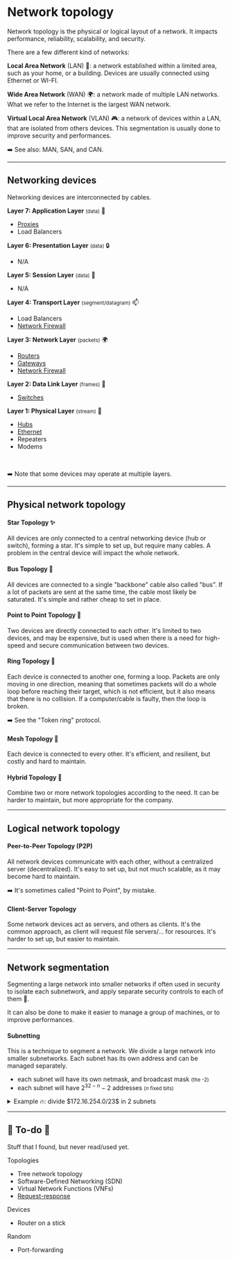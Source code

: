 # Network topology

<div class="row row-cols-md-2"><div>

Network topology is the physical or logical layout of a network. It impacts performance, reliability, scalability, and security.

There are a few different kind of networks:

**Local Area Network** (LAN) 🏡: a network established within a limited area, such as your home, or a building. Devices are usually connected using Ethernet or WI-FI.
</div><div>

**Wide Area Network** (WAN) 🌍: a network made of multiple LAN networks.  What we refer to the Internet is the largest WAN network.

**Virtual Local Area Network** (VLAN) 🎮: a network of devices within a LAN, that are isolated from others devices. This segmentation is usually done to improve security and performances.

➡️ See also: MAN, SAN, and CAN. 
</div></div>

<hr class="sep-both">

## Networking devices

<div class="row row-cols-md-2"><div>

Networking devices are interconnected by cables.

**Layer 7: Application Layer** <small>(data)</small> 🧑

* [Proxies](devices/proxy.md)
* Load Balancers

**Layer 6: Presentation Layer** <small>(data)</small> 🔒

* N/A

**Layer 5: Session Layer** <small>(data)</small> 📶

* N/A

**Layer 4: Transport Layer** <small>(segment/datagram)</small> 📫

* Load Balancers
* [Network Firewall](devices/firewall.md)
</div><div>

**Layer 3: Network Layer** <small>(packets)</small> 🌍

* [Routers](devices/router.md)
* [Gateways](devices/gateway.md)
* [Network Firewall](devices/firewall.md)

**Layer 2: Data Link Layer** <small>(frames)</small> 🔢

* [Switches](devices/switch.md)

**Layer 1: Physical Layer** <small>(stream)</small> 💺

* [Hubs](devices/hub.md)
* [Ethernet](devices/ethernet.md)
* Repeaters
* Modems

<br>

➡️ Note that some devices may operate at multiple layers.
</div></div>

<hr class="sep-both">

## Physical network topology

<div class="row row-cols-md-2"><div>

#### Star Topology ✨

All devices are only connected to a central networking device (hub or switch), forming a star. It's simple to set up, but require many cables. A problem in the central device will impact the whole network. 

#### Bus Topology 🚌

All devices are connected to a single "backbone" cable also called "bus". If a lot of packets are sent at the same time, the cable most likely be saturated. It's simple and rather cheap to set in place.

#### Point to Point Topology 🤝

Two devices are directly connected to each other. It's limited to two devices, and may be expensive, but is used when there is a need for high-speed and secure communication between two devices. 
</div><div>

#### Ring Topology 💍

Each device is connected to another one, forming a loop. Packets are only moving in one direction, meaning that sometimes packets will do a whole loop before reaching their target, which is not efficient, but it also means that there is no collision. If a computer/cable is faulty, then the loop is broken.

➡️ See the "Token ring" protocol.

#### Mesh Topology 🦴

Each device is connected to every other. It's efficient, and resilient, but costly and hard to maintain.

#### Hybrid Topology 🤖

Combine two or more network topologies according to the need. It can be harder to maintain, but more appropriate for the company.
</div></div>

<hr class="sep-both">

## Logical network topology

<div class="row row-cols-md-2"><div>

#### Peer-to-Peer Topology (P2P)

All network devices communicate with each other, without a centralized server (decentralized). It's easy to set up, but not much scalable, as it may become hard to maintain.

➡️ It's sometimes called "Point to Point", by mistake.
</div><div>

#### Client-Server Topology

Some network devices act as servers, and others as clients. It's the common approach, as client will request file servers/... for resources. It's harder to set up, but easier to maintain.
</div></div>

<hr class="sep-both">

## Network segmentation

<div class="row row-cols-md-2"><div>

Segmenting a large network into smaller networks if often used in security to isolate each subnetwork, and apply separate security controls to each of them 🔎.

It can also be done to make it easier to manage a group of machines, or to improve performances.
</div><div>

#### Subnetting

This is a technique to segment a network. We divide a large network into smaller subnetworks. Each subnet has its own address and can be managed separately.

* each subnet will have its own netmask, and broadcast mask <small>(the -2)</small>
* each subnet will have $2^{32-n} - 2$ addresses <small>($n$ fixed bits)</small>

<details class="details-n">
<summary>Example 🔥: divide $172.16.254.0/23$ in 2 subnets</summary>

* **Fix $n$ bits**: $2^{1} \ge 2$ giving us $n=1$
* **Ensure we have enough bits**: $23 + 1 \le 32$ ✅
* Each network will have $2^{(32−(23+1))}−2 = 254$ IP addresses
* $172.16.254.0/23$ will be split in
  * $172.16.254.0/24$ <small>(the 24th bit is 0)</small>
  * $172.16.255.0/24$ <small>(the 24th bit is 1)</small>

The method is something like that:

* Given $k$ the number of subnets
* Given $N$ fixed bits
* Find the lowest $n$ solving $2^n \ge k$
* If $N + n \ge 32$, then you can't have $k$ subnets
* Each network will have $2^{(32−(N+n)}−2$ IP addresses

Each network is made by permutations of the newly added $n$ bits.
</details>
</div></div>

<hr class="sep-both">

## 👻 To-do 👻

Stuff that I found, but never read/used yet.

<div class="row row-cols-md-2"><div>

Topologies

* Tree network topology
* Software-Defined Networking (SDN)
* Virtual Network Functions (VNFs)
* [Request-response](https://en.wikipedia.org/wiki/Request%E2%80%93response)
</div><div>

Devices

* Router on a stick

Random

* Port-forwarding
</div></div>